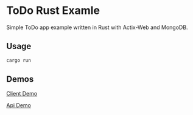 # ToDo Rust Examle

Simple ToDo app example written in Rust with Actix-Web and MongoDB.


## Usage

```bash
cargo run
```
## Demos
[Client Demo](https://todo-rs-client.herokuapp.com)

[Api Demo](https://todo-api.beykansen.com)
